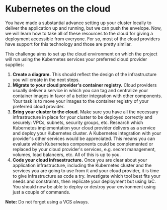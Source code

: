 # Kubernetes on the cloud

You have made a substantial advance setting up your cluster locally to deliver the application up and running, but we can push the envelope. Now, we will learn how to take all of these resources to the cloud for giving a deployment accessible from everyone. For so, most of the cloud providers have support for this technology and those are pretty similar.

This challenge aims to set up the cloud environment on which the project will run using the Kubernetes services your preferred cloud provider supplies:

1. **Create a diagram.** This should reflect the design of the infrastructure you will create in the next steps. 
2. **Migrate to your cloud provider's container registry.** Cloud providers usually deliver a service in which you can tag and centralize your container images in favor of a better integration with other components. Your task is to move your images to the container registry of your preferred cloud provider.
3. **Bring your cluster to the cloud.** Make sure you have all the necessary infrastructure in place for your cluster to be deployed correctly and securely: VPCs, subnets, security groups, etc. Research which Kubernetes implementation your cloud provider delivers as a service and deploy your Kubernetes cluster. A Kubernetes integration with your provider's other services would be appreciated. This means you can evaluate which Kubernetes components could be complemented or replaced by your cloud provider's services, e.g. secret management, volumes, load balancers, etc. All of this is up to you. 
4. **Code your cloud infraestructure.** Once you are clear about your application infrastructure, including the Kubernetes cluster and the services you are going to use from it and your cloud provider, it is time to give infrastructure as code a try. Investigate which tool best fits your needs and constraints, then replicate your deployment but using IaC. You should now be able to deploy or destroy your environment using just a couple of commands.

**Note:** Do not forget using a VCS always.

